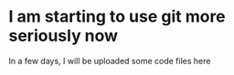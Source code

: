# I am starting to use git more seriously now
In a few days, I will be uploaded some code files here